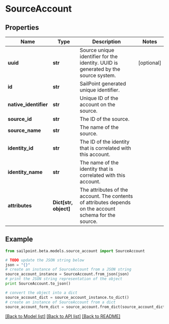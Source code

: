 # SourceAccount


## Properties
Name | Type | Description | Notes
------------ | ------------- | ------------- | -------------
**uuid** | **str** | Source unique identifier for the identity. UUID is generated by the source system. | [optional] 
**id** | **str** | SailPoint generated unique identifier. | 
**native_identifier** | **str** | Unique ID of the account on the source. | 
**source_id** | **str** | The ID of the source. | 
**source_name** | **str** | The name of the source. | 
**identity_id** | **str** | The ID of the identity that is correlated with this account. | 
**identity_name** | **str** | The name of the identity that is correlated with this account. | 
**attributes** | **Dict[str, object]** | The attributes of the account. The contents of attributes depends on the account schema for the source. | 

## Example

```python
from sailpoint.beta.models.source_account import SourceAccount

# TODO update the JSON string below
json = "{}"
# create an instance of SourceAccount from a JSON string
source_account_instance = SourceAccount.from_json(json)
# print the JSON string representation of the object
print SourceAccount.to_json()

# convert the object into a dict
source_account_dict = source_account_instance.to_dict()
# create an instance of SourceAccount from a dict
source_account_form_dict = source_account.from_dict(source_account_dict)
```
[[Back to Model list]](../README.md#documentation-for-models) [[Back to API list]](../README.md#documentation-for-api-endpoints) [[Back to README]](../README.md)


